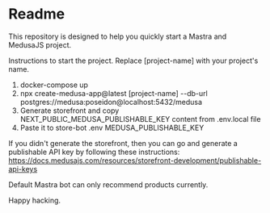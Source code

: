 # Readme

This repository is designed to help you quickly start a Mastra and MedusaJS project.

Instructions to start the project. Replace [project-name] with your project's name.

1. docker-compose up
2. npx create-medusa-app@latest [project-name] --db-url postgres://medusa:poseidon@localhost:5432/medusa
3. Generate storefront and copy NEXT_PUBLIC_MEDUSA_PUBLISHABLE_KEY content from .env.local file
4. Paste it to store-bot .env MEDUSA_PUBLISHABLE_KEY

If you didn't generate the storefront, then you can go and generate a publishable API key by following these instructions: 
https://docs.medusajs.com/resources/storefront-development/publishable-api-keys

Default Mastra bot can only recommend products currently.

Happy hacking. 